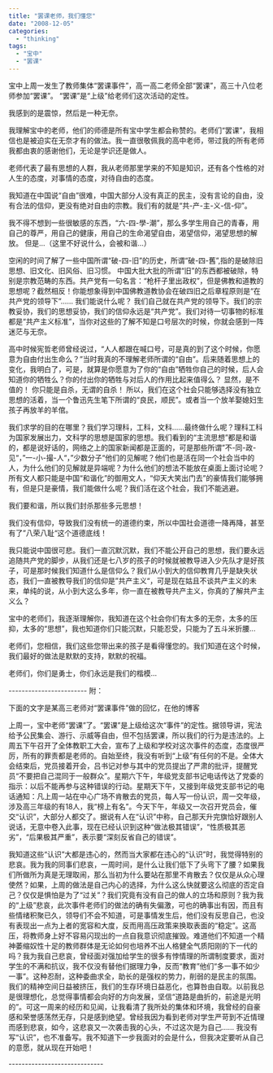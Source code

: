 ```yaml
---
title: "罢课老师，我们懂您"
date: "2008-12-05"
categories: 
  - "thinking"
tags: 
  - "宝中"
  - "罢课"
---
```


宝中上周一发生了教师集体“罢课事件”，高一高二老师全部“罢课”，高三十八位老师参加“罢课”。 “罢课”是“上级”给老师们这次活动的定性。

我感到的是震惊，然后是一种无奈。

我理解宝中的老师，他们的师德是所有宝中学生都会称赞的。老师们“罢课”，我相信也是被迫实在无奈才有的做法。我一直很敬佩我的高中老师，带过我的所有老师我都由衷的感谢他们，无论是学识还是做人。

老师代表了最有思想的人群，我从老师那里学来的不知是知识，还有各个性格的对人生的态度，对事情的态度，对待自由的态度。

我知道在中国说“自由”很难，中国大部分人没有真正的民主，没有言论的自由，没有合法的信仰，更没有绝对自由的宗教。我们有的就是“共-产-主-义-信-仰”。

我不得不想到一些很敏感的东西，“六-四-學-潮”，那么多学生用自己的青春，用自己的尊严，用自己的健康，用自己的生命渴望自由，渴望信仰，渴望思想的解放。 但是...（这里不好说什么，会被和谐...）

空闲的时间了解了一些中国所谓“破-四-旧”的历史，所谓“破-四-舊”,指的是破除旧思想、旧文化、旧风俗、旧习惯。 中国大批大批的所谓“旧”的东西都被破除，特别是宗教范畴的东西。共产党有一句名言：“枪杆子里出政权”，但是佛教和道教的思想呢？截然相反！你能想象得到中国佛教道教协会在破四旧之后章程原则是“在共产党的领导下”…… 我们能说什么呢？ 我们自己就在共产党的领导下。我们的宗教妥协，我们的思想妥协，我们的信仰永远是“共产党”。我们对待一切事物的标准都是“共产主义标准”，当你对这些的了解不知是口号层次的时候，你就会感到一阵迷茫与无奈。

高中时候宪哲老师曾经说过，“人人都跟在喊口号，可是真的到了这个时候，你愿意为自由付出生命么？”当时我真的不理解老师所谓的“自由”。后来随着思想上的变化，我明白了，可是，就算是你愿意为了你的“自由”牺牲你自己的时候，后人会知道你的牺牲么？你的付出你的牺牲与对后人的作用比起来值得么？ 显然，是不值的！ 你只能是自杀，无谓的自杀！ 所以，我们在这个社会只能够选择没有独立思想的活着，当一个鲁迅先生笔下所谓的“良民，顺民”。或者当一个放羊娶媳妇生孩子再放羊的羊倌。

我们求学的目的在哪里？我们学习理科，工科，文科……最终做什么呢？理科工科为国家发展出力，文科学的思想是国家的思想。我们看到的“主流思想”都是和谐的，都是说好话的，网络之上的国家新闻都是正面的，可是那些所谓”不-同-政-见“，”一-小-撮-人“，”少数分子“他们的见解呢？他们也是活在同一个社会当中的人，为什么他们的见解就是异端呢？为什么他们的想法不能放在桌面上面讨论呢？所有文人都只能是中国“和谐化”的御用文人，“仰天大笑出门去”的豪情我们能够拥有，但是只是豪情，我们能做什么呢？我们活在这个社会，我们不能逃避。

我们要和谐，所以我们封杀那些多元思想！

我们没有信仰，导致我们没有统一的道德约束，所以中国社会道德一降再降，甚至有了”八荣八耻“这个道德底线！

我只能说中国很可悲。我们一直沉默沉默，我们不能公开自己的思想，我们要永远追随共产党的脚步，从我们还是七八岁的孩子的时候就被教导进入少先队才是好孩子，可是那时候我们知道什么是信仰么？我们从小到大的信仰教育几乎是缺失状态，我们一直被教导我们的信仰是”共产主义“，可是现在姑且不谈共产主义的未来，单纯的说，从小到大这么多年，你一直在被教导共产主义，你真的了解共产主义么？

宝中的老师们，我逐渐理解你，我知道在这个社会你们有太多的无奈，太多的压抑，太多的“思想”，我也知道你们只能沉默，只能忍受，只能为了五斗米折腰...

老师们，您相信，我们这些您带出来的孩子是看得懂您的。我们知道在这个时候，我们最好的做法是默默的支持，默默的祝福。

老师们，你们是勇士，你们永远是我们的楷模...

\------------------------ 附：

下面的文字是某高三老师对“罢课事件”做的回忆，在他的博客

上周一，宝中老师“罢课”了。“罢课”是上级给这次“事件”的定性。据领导讲，宪法给予公民集会、游行、示威等自由，但不包括罢课，所以我们的行为是违法的。上周五下午召开了全体教职工大会，宣布了上级和学校对这次事件的态度，态度很严厉，所有的罪责都是老师的。自始至终，我没有听到“上级”有任何的不是。全体大会结束后，党员接着开会，吕书记对参与其中的党员提出了严肃的批评，提醒党员“不要把自己混同于一般群众”。星期六下午，年级党支部书记电话传达了党委的指示：以后不能再参与这种错误的行动。星期天下午，又接到年级党支部书记的电话通知：凡上周一站在中心广场不肯散去的党员，每人写一份认识，周一交年级，涉及高三年级的有18人，我“榜上有名”。今天下午，年级又一次召开党员会，催交“认识”，大部分人都交了。据说有人在“认识”中称，自己那天升完旗恰好跟别人说话，无意中卷入此事，现在已经认识到这种“做法极其错误”，“性质极其恶劣”，“后果极其严重”，表示要“深刻反省自己的错误”。

我知道这些“认识”大都是违心的，然而当大家都在违心的“认识”时，我觉得特别的悲哀。我为我的同事们悲哀，一周时间，是什么让我们低下了头弯下了腰？如果我们所做所为真是无理取闹，那么当初为什么要站在那里不肯散去？仅仅是从众心理使然？如果，上周的做法是自己内心的选择，为什么这么快就要这么彻底的否定自己？仅仅是惧怕是为了“过关”？我们究竟有没有自己的做人的立场和原则？我为我的“上级”悲哀，此次事件老师们的做法的确有失偏激，可也的确事出有因，而且有些情绪积聚已久，领导们不会不知道，可是事情发生后，他们没有反思自己，也没有表现出一点为上者的宽容和大度，反而用高压政策来换取表面的“稳定”。这高压，将教师身上好不容易闪现出的一点自我意识彻底摧毁。难道他们不知道一个精神萎缩奴性十足的教师群体是无论如何也培养不出人格健全气质阳刚的下一代的吗？我为我自己悲哀，曾经面对强加给学生的很多有悖情理的所谓制度要求，面对学生的不满和抗议，我不仅没有替他们据理力争，反而“教育”他们“多一事不如少一事”。这种忍耐，这种委曲求全，助长的是强权的势力，削弱的是民主的氛围。我们的精神空间日益被挤压，我们的生存环境日益恶化，也算咎由自取。以前我总是很理想化，总觉得事情都会向好的方向发展，坚信“道路是曲折的，前途是光明的”。可这一周来的经历和见闻，让我看清了我所处的集体和环境，我曾经的自豪感和荣誉感荡然无存，只是感到绝望。曾经我因为看到老师对学生严苛到不近情理而感到悲哀，如今，这悲哀又一次袭击我的心头，不过这次是为自己…… 我没有写“认识”，也不准备写。我不知道下一步我面对的会是什么，但我决定要听从自己的意愿，就从现在开始吧！

\-----------------------------
